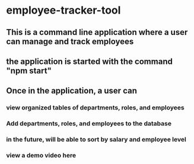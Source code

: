 # employee-tracker-tool

## This is a command line application where a user can manage and track employees
## the application is started with the command "npm start"

## Once in the application, a user can 
### view organized tables of departments, roles, and employees
### Add departments, roles, and employees to the database
### in the future, will be able to sort by salary and employee level

### view a demo video here